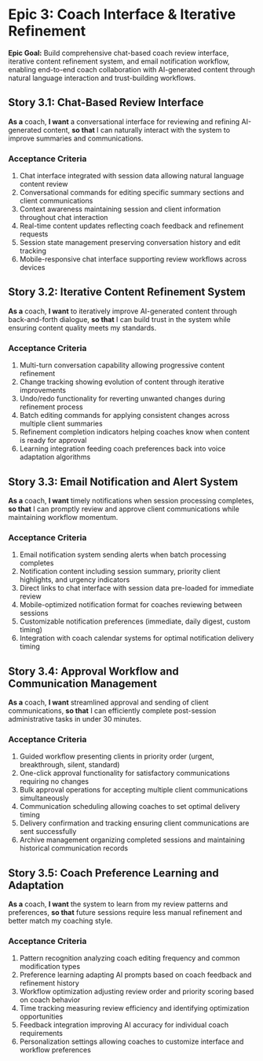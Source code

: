 # Epic 3: Coach Interface & Iterative Refinement

**Epic Goal:** Build comprehensive chat-based coach review interface, iterative content refinement system, and email notification workflow, enabling end-to-end coach collaboration with AI-generated content through natural language interaction and trust-building workflows.

## Story 3.1: Chat-Based Review Interface

**As a** coach,
**I want** a conversational interface for reviewing and refining AI-generated content,
**so that** I can naturally interact with the system to improve summaries and communications.

### Acceptance Criteria
1. Chat interface integrated with session data allowing natural language content review
2. Conversational commands for editing specific summary sections and client communications
3. Context awareness maintaining session and client information throughout chat interaction
4. Real-time content updates reflecting coach feedback and refinement requests
5. Session state management preserving conversation history and edit tracking
6. Mobile-responsive chat interface supporting review workflows across devices

## Story 3.2: Iterative Content Refinement System

**As a** coach,
**I want** to iteratively improve AI-generated content through back-and-forth dialogue,
**so that** I can build trust in the system while ensuring content quality meets my standards.

### Acceptance Criteria
1. Multi-turn conversation capability allowing progressive content refinement
2. Change tracking showing evolution of content through iterative improvements
3. Undo/redo functionality for reverting unwanted changes during refinement process
4. Batch editing commands for applying consistent changes across multiple client summaries
5. Refinement completion indicators helping coaches know when content is ready for approval
6. Learning integration feeding coach preferences back into voice adaptation algorithms

## Story 3.3: Email Notification and Alert System

**As a** coach,
**I want** timely notifications when session processing completes,
**so that** I can promptly review and approve client communications while maintaining workflow momentum.

### Acceptance Criteria
1. Email notification system sending alerts when batch processing completes
2. Notification content including session summary, priority client highlights, and urgency indicators
3. Direct links to chat interface with session data pre-loaded for immediate review
4. Mobile-optimized notification format for coaches reviewing between sessions
5. Customizable notification preferences (immediate, daily digest, custom timing)
6. Integration with coach calendar systems for optimal notification delivery timing

## Story 3.4: Approval Workflow and Communication Management

**As a** coach,
**I want** streamlined approval and sending of client communications,
**so that** I can efficiently complete post-session administrative tasks in under 30 minutes.

### Acceptance Criteria
1. Guided workflow presenting clients in priority order (urgent, breakthrough, silent, standard)
2. One-click approval functionality for satisfactory communications requiring no changes
3. Bulk approval operations for accepting multiple client communications simultaneously
4. Communication scheduling allowing coaches to set optimal delivery timing
5. Delivery confirmation and tracking ensuring client communications are sent successfully
6. Archive management organizing completed sessions and maintaining historical communication records

## Story 3.5: Coach Preference Learning and Adaptation

**As a** coach,
**I want** the system to learn from my review patterns and preferences,
**so that** future sessions require less manual refinement and better match my coaching style.

### Acceptance Criteria
1. Pattern recognition analyzing coach editing frequency and common modification types
2. Preference learning adapting AI prompts based on coach feedback and refinement history
3. Workflow optimization adjusting review order and priority scoring based on coach behavior
4. Time tracking measuring review efficiency and identifying optimization opportunities
5. Feedback integration improving AI accuracy for individual coach requirements
6. Personalization settings allowing coaches to customize interface and workflow preferences
